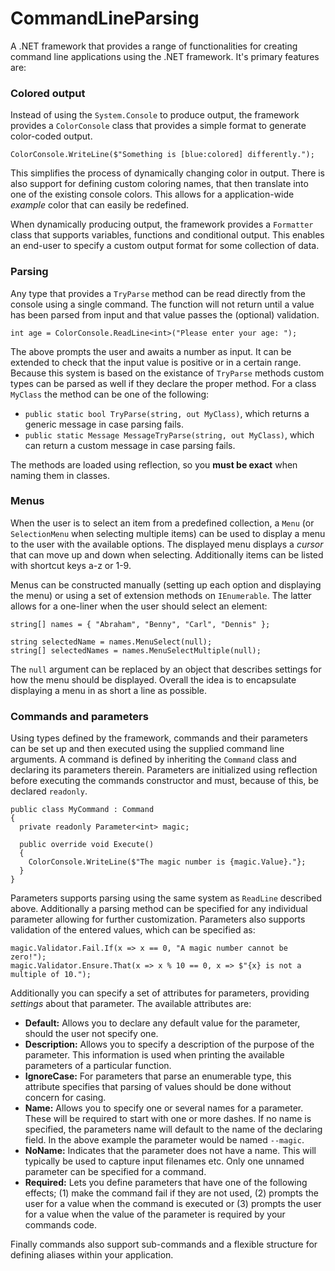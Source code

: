 # CommandLineParsing
A .NET framework that provides a range of functionalities for creating command line applications using the .NET framework.
It's primary features are:

### Colored output
Instead of using the `System.Console` to produce output, the framework provides a `ColorConsole` class that provides a simple format to generate color-coded output.

    ColorConsole.WriteLine($"Something is [blue:colored] differently.");

This simplifies the process of dynamically changing color in output.
There is also support for defining custom coloring names, that then translate into one of the existing console colors.
This allows for a application-wide *example* color that can easily be redefined.

When dynamically producing output, the framework provides a `Formatter` class that supports variables, functions and conditional output.
This enables an end-user to specify a custom output format for some collection of data.

### Parsing
Any type that provides a `TryParse` method can be read directly from the console using a single command.
The function will not return until a value has been parsed from input and that value passes the (optional) validation.

    int age = ColorConsole.ReadLine<int>("Please enter your age: ");

The above prompts the user and awaits a number as input.
It can be extended to check that the input value is positive or in a certain range.
Because this system is based on the existance of `TryParse` methods custom types can be parsed as well if they declare the proper method.
For a class `MyClass` the method can be one of the following:

- `public static bool TryParse(string, out MyClass)`, which returns a generic message in case parsing fails.
- `public static Message MessageTryParse(string, out MyClass)`, which can return a custom message in case parsing fails.

The methods are loaded using reflection, so you **must be exact** when naming them in classes.

### Menus
When the user is to select an item from a predefined collection, a `Menu` (or `SelectionMenu` when selecting multiple items) can be used to display a menu to the user with the available options.
The displayed menu displays a *cursor* that can move up and down when selecting. Additionally items can be listed with shortcut keys a-z or 1-9.

Menus can be constructed manually (setting up each option and displaying the menu) or using a set of extension methods on `IEnumerable`. The latter allows for a one-liner when the user should select an element:

    string[] names = { "Abraham", "Benny", "Carl", "Dennis" };

    string selectedName = names.MenuSelect(null);
    string[] selectedNames = names.MenuSelectMultiple(null);

The `null` argument can be replaced by an object that describes settings for how the menu should be displayed.
Overall the idea is to encapsulate displaying a menu in as short a line as possible.

### Commands and parameters
Using types defined by the framework, commands and their parameters can be set up and then executed using the supplied command line arguments.
A command is defined by inheriting the `Command` class and declaring its parameters therein.
Parameters are initialized using reflection before executing the commands constructor and must, because of this, be declared `readonly`.

    public class MyCommand : Command
    {
      private readonly Parameter<int> magic;

      public override void Execute()
      {
        ColorConsole.WriteLine($"The magic number is {magic.Value}."};
      }
    }

Parameters supports parsing using the same system as `ReadLine` described above.
Additionally a parsing method can be specified for any individual parameter allowing for further customization.
Parameters also supports validation of the entered values, which can be specified as:

    magic.Validator.Fail.If(x => x == 0, "A magic number cannot be zero!");
    magic.Validator.Ensure.That(x => x % 10 == 0, x => $"{x} is not a multiple of 10.");

Additionally you can specify a set of attributes for parameters, providing *settings* about that parameter.
The available attributes are:
 - **Default:** Allows you to declare any default value for the parameter, should the user not specify one.
 - **Description:** Allows you to specify a description of the purpose of the parameter.
This information is used when printing the available parameters of a particular function.
 - **IgnoreCase:** For parameters that parse an enumerable type, this attribute specifies that parsing of values should be done without concern for casing.
 - **Name:** Allows you to specify one or several names for a parameter.
These will be required to start with one or more dashes.
If no name is specified, the parameters name will default to the name of the declaring field.
In the above example the parameter would be named `--magic`.
 - **NoName:** Indicates that the parameter does not have a name.
This will typically be used to capture input filenames etc.
Only one unnamed parameter can be specified for a command.
 - **Required:** Lets you define parameters that have one of the following effects; (1) make the command fail if they are not used, (2) prompts the user for a value when the command is executed or (3) prompts the user for a value when the value of the parameter is required by your commands code.

Finally commands also support sub-commands and a flexible structure for defining aliases within your application.